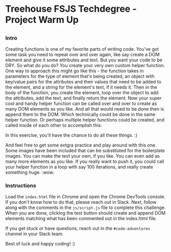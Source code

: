 
# Treehouse FSJS Techdegree - Project Warm Up

## 

### Intro

Creating functions is one of my favorite parts of writing code.  You've got some task you need to repeat over and over again, like say create a DOM element and give it some attributes and text.  But you want your code to be DRY.  So what do you do?  You create your very own custom helper function.  One way to approach this might go like this - the function takes in parameters for the type of element that's being created, an object with key/value pairs for the attributes and their values that need to be added to the element, and a string for the element's text, if it needs it.  Then in the body of the function, you create the element, loop over the object to add the attributes, add the text, and finally return the element.  Now your super cool and handy helper function can be called over and over to create as many DOM elements as you like.  And all that would need to be done then is append them to the DOM.  Which technically could be done in the same helper function.  Or perhaps multiple helper functions could be created, and called inside of each other to accomplish this.

In this exercise, you'll have the chance to do all these things. :)

And feel free to get some extgra practice and play around with this one.  Some images have been included that can be substituted for the boilerplate images.  You can make the text your own, if you like.  You can even add as many more elements as you like.  If you really want to push it, you could call your helper function in a loop with say 100 iterations, and really create something huge.  :wow:  

### Instructions

 Load the `index.html` file in Chrome and open the Chrome DevTools console.  If you don't know how to do that, please reach out in Slack.  Next, follow along with the comments in the `js/script.js` file to complete this challenge.  When you are done, clicking the test button should create and append DOM elements matching what has been commented out in the index.html file.

If you get stuck or have questions, reach out in the `#code-adventures` channel in your Slack team.

Best of luck and happy coding! :)
